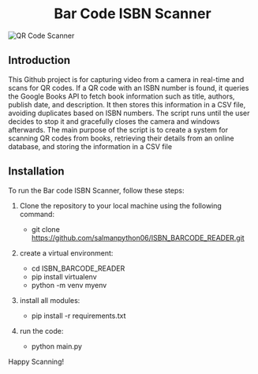 
<h1 align="center">Bar Code ISBN Scanner</h1>

![QR Code Scanner](https://github.com/salmanpython06/ISBN_BARCODE_READER/blob/main/1.png)


## Introduction
This Github project is for capturing video from a camera in real-time and scans for QR codes. If a QR code with an ISBN number is found, it queries the Google Books API to fetch book information such as title, authors, publish date, and description. It then stores this information in a CSV file, avoiding duplicates based on ISBN numbers. The script runs until the user decides to stop it and gracefully closes the camera and windows afterwards. The main purpose of the script is to create a system for scanning QR codes from books, retrieving their details from an online database, and storing the information in a CSV file



## Installation
To run the Bar code ISBN Scanner, follow these steps:

1. Clone the repository to your local machine using the following command:
    - git clone https://github.com/salmanpython06/ISBN_BARCODE_READER.git

2. create a virtual environment:
    - cd ISBN_BARCODE_READER
    - pip install virtualenv
    - python -m venv myenv
3. install all modules:
    - pip install -r requirements.txt
4. run the code:
    - python main.py

Happy Scanning!
